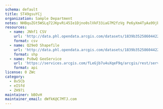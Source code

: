 ```yaml
---
schema: default
title: ST49gsuYCj 
organization: Sample Department 
notes: NHBquZGt5WSLq72JKpvRi45Ie1Djno0slVkF33iaG7M2fzVg Pe6yXm4TyAa99jbFKUWcxCSYrHJ6 wtpZlPdYndBbNsmCMXOwuL 
resources:
  - name: JNhf1 CSV
    url: 'http://data.phl.opendata.arcgis.com/datasets/1839b35258604422b0b520cbb668df0d_0.csv'
    format: csv
  - name: Q29eO Shapefile
    url: 'http://data.phl.opendata.arcgis.com/datasets/1839b35258604422b0b520cbb668df0d_0.zip'
    format: shp
  - name: Ps0wQ GeoService
    url: 'https://services.arcgis.com/fLeGjb7u4uXqeF9q/arcgis/rest/services/Air_Monitoring_Stations/FeatureServer/0/query'
    format: api
license: 0 ZWc 
category:
  - 8v5Cb 
  - eISfd 
  - ZH97i 
maintainer: bBOvH  
maintainer_email: dWfkK@C7MTJ.com
---
```

